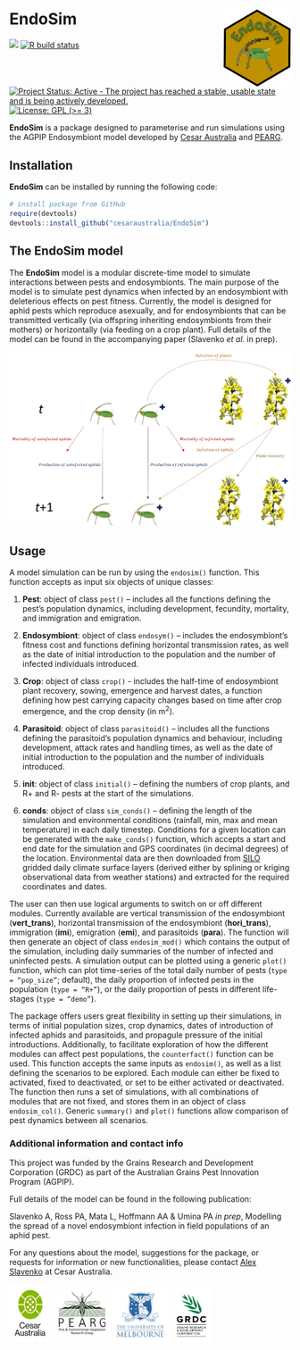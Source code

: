 
<!-- README.md is generated from README.Rmd. Please edit that file -->

# EndoSim <img src="man/figures/logo.png" align="right" alt="" width="120" />

[![](https://img.shields.io/badge/devel%20version-0.6.0-lightblue.svg)](https://github.com/cesaraustralia/EndoSim)
[![R build
status](https://github.com/cesaraustralia/EndoSim/workflows/R-CMD-check/badge.svg)](https://github.com/cesaraustralia/EndoSim/actions)
[![Project Status: Active - The project has reached a stable, usable
state and is being actively
developed.](https://www.repostatus.org/badges/latest/active.svg)](https://www.repostatus.org/#active)
[![License: GPL (\>=
3)](https://img.shields.io/badge/license-GPL%20(%3E=%203)-blue.svg)](https://cran.r-project.org/web/licenses/GPL%20(%3E=%203))

**EndoSim** is a package designed to parameterise and run simulations
using the AGPIP Endosymbiont model developed by [Cesar
Australia](https://cesaraustralia.com/) and
[PEARG](https://blogs.unimelb.edu.au/pearg/home/).

## Installation

**EndoSim** can be installed by running the following code:

``` r
# install package from GitHub
require(devtools)
devtools::install_github("cesaraustralia/EndoSim")
```

## The EndoSim model

The **EndoSim** model is a modular discrete-time model to simulate
interactions between pests and endosymbionts. The main purpose of the
model is to simulate pest dynamics when infected by an endosymbiont with
deleterious effects on pest fitness. Currently, the model is designed
for aphid pests which reproduce asexually, and for endosymbionts that
can be transmitted vertically (via offspring inheriting endosymbionts
from their mothers) or horizontally (via feeding on a crop plant). Full
details of the model can be found in the accompanying paper (Slavenko
*et al.* in prep).

![](man/figures/model_structure.jpg)

## Usage

A model simulation can be run by using the `endosim()` function. This
function accepts as input six objects of unique classes:

1.  **Pest**: object of class `pest()` – includes all the functions
    defining the pest’s population dynamics, including development,
    fecundity, mortality, and immigration and emigration.

2.  **Endosymbiont**: object of class `endosym()` – includes the
    endosymbiont’s fitness cost and functions defining horizontal
    transmission rates, as well as the date of initial introduction to
    the population and the number of infected individuals introduced.

3.  **Crop**: object of class `crop()` - includes the half-time of
    endosymbiont plant recovery, sowing, emergence and harvest dates, a
    function defining how pest carrying capacity changes based on time
    after crop emergence, and the crop density (in m<sup>2</sup>).

4.  **Parasitoid**: object of class `parasitoid()` – includes all the
    functions defining the parasitoid’s population dynamics and
    behaviour, including development, attack rates and handling times,
    as well as the date of initial introduction to the population and
    the number of individuals introduced.

5.  **init**: object of class `initial()` – defining the numbers of crop
    plants, and R+ and R- pests at the start of the simulations.

6.  **conds**: object of class `sim_conds()` – defining the length of
    the simulation and environmental conditions (rainfall, min, max and
    mean temperature) in each daily timestep. Conditions for a given
    location can be generated with the `make_conds()` function, which
    accepts a start and end date for the simulation and GPS coordinates
    (in decimal degrees) of the location. Environmental data are then
    downloaded from [SILO](https://www.longpaddock.qld.gov.au/silo/)
    gridded daily climate surface layers (derived either by splining or
    kriging observational data from weather stations) and extracted for
    the required coordinates and dates.

The user can then use logical arguments to switch on or off different
modules. Currently available are vertical transmission of the
endosymbiont (**vert_trans**), horizontal transmission of the
endosymbiont (**hori_trans**), immigration (**imi**), emigration
(**emi**), and parasitoids (**para**). The function will then generate
an object of class `endosim_mod()` which contains the output of the
simulation, including daily summaries of the number of infected and
uninfected pests. A simulation output can be plotted using a generic
`plot()` function, which can plot time-series of the total daily number
of pests (`type = “pop_size”`; default), the daily proportion of
infected pests in the population (`type = “R+”`), or the daily
proportion of pests in different life-stages (`type = “demo”`).

The package offers users great flexibility in setting up their
simulations, in terms of initial population sizes, crop dynamics, dates
of introduction of infected aphids and parasitoids, and propagule
pressure of the initial introductions. Additionally, to facilitate
exploration of how the different modules can affect pest populations,
the `counterfact()` function can be used. This function accepts the same
inputs as `endosim()`, as well as a list defining the scenarios to be
explored. Each module can either be fixed to activated, fixed to
deactivated, or set to be either activated or deactivated. The function
then runs a set of simulations, with all combinations of modules that
are not fixed, and stores them in an object of class `endosim_col()`.
Generic `summary()` and `plot()` functions allow comparison of pest
dynamics between all scenarios.

### Additional information and contact info

This project was funded by the Grains Research and Development
Corporation (GRDC) as part of the Australian Grains Pest Innovation
Program (AGPIP).

Full details of the model can be found in the following publication:

Slavenko A, Ross PA, Mata L, Hoffmann AA & Umina PA *in prep*, Modelling
the spread of a novel endosymbiont infection in field populations of an
aphid pest.

For any questions about the model, suggestions for the package, or
requests for information or new functionalities, please contact [Alex
Slavenko](mailto:aslavenko@cesaraustralia.com?subject=EndoSim) at Cesar
Australia.

<!-- logos: start -->

<img src="man/figures/cesar.jpg" style="width:15.0%" />
<img src="man/figures/pearg.jpg" style="width:20.0%" />
<img src="man/figures/uom.jpg" style="width:20.0%" />
<img src="man/figures/grdc.jpg" style="width:15.0%" />
<!-- logos: start -->
